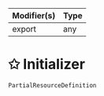 | Modifier(s)                            | Type                     |
|----------------------------------------|--------------------------|
| export | any |

# &#10025; Initializer

```ts
PartialResourceDefinition
```